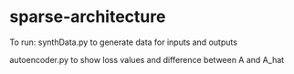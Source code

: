 # sparse-architecture

To run:
  synthData.py      to generate data for inputs and outputs
  
  autoencoder.py    to show loss values and difference between A and A_hat
